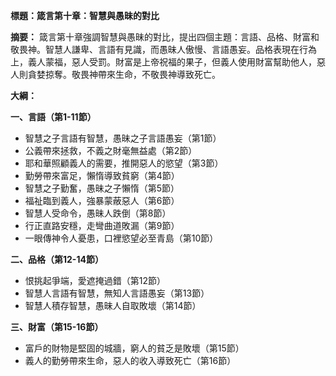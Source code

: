 **標題：箴言第十章：智慧與愚昧的對比**

**摘要：**
箴言第十章強調智慧與愚昧的對比，提出四個主題：言語、品格、財富和敬畏神。智慧人謙卑、言語有見識，而愚昧人傲慢、言語愚妄。品格表現在行為上，義人蒙福，惡人受罰。財富是上帝祝福的果子，但義人使用財富幫助他人，惡人則貪婪掠奪。敬畏神帶來生命，不敬畏神導致死亡。

**大綱：**

**一、言語（第1-11節）**
* 智慧之子言語有智慧，愚昧之子言語愚妄（第1節）
* 公義帶來拯救，不義之財毫無益處（第2節）
* 耶和華照顧義人的需要，推開惡人的慾望（第3節）
* 勤勞帶來富足，懶惰導致貧窮（第4節）
* 智慧之子勤奮，愚昧之子懶惰（第5節）
* 福祉臨到義人，強暴蒙蔽惡人（第6節）
* 智慧人受命令，愚昧人跌倒（第8節）
* 行正直路安穩，走彎曲道敗漏（第9節）
* 一眼傳神令人憂患，口裡慾望必至青島（第10節）

**二、品格（第12-14節）**
* 恨挑起爭端，愛遮掩過錯（第12節）
* 智慧人言語有智慧，無知人言語愚妄（第13節）
* 智慧人積存智慧，愚昧人自取敗壞（第14節）

**三、財富（第15-16節）**
* 富戶的財物是堅固的城牆，窮人的貧乏是敗壞（第15節）
* 義人的勤勞帶來生命，惡人的收入導致死亡（第16節）